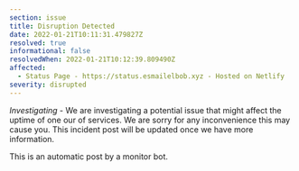 ```yaml
---
section: issue
title: Disruption Detected
date: 2022-01-21T10:11:31.479827Z
resolved: true
informational: false
resolvedWhen: 2022-01-21T10:12:39.809490Z
affected:
  - Status Page - https://status.esmailelbob.xyz - Hosted on Netlify
severity: disrupted
---
```

*Investigating* - We are investigating a potential issue that might affect the uptime of one our of services. We are sorry for any inconvenience this may cause you. This incident post will be updated once we have more information.

This is an automatic post by a monitor bot.
        